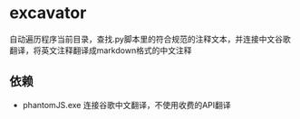# excavator
自动遍历程序当前目录，查找.py脚本里的符合规范的注释文本，并连接中文谷歌翻译，将英文注释翻译成markdown格式的中文注释

## 依赖
* phantomJS.exe 连接谷歌中文翻译，不使用收费的API翻译